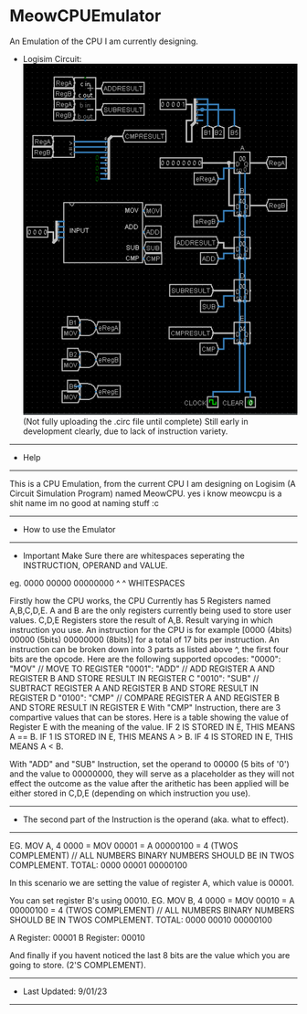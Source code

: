 # MeowCPUEmulator
An Emulation of the CPU I am currently designing.
* Logisim Circuit:
![Alt text](images/Main.PNG?raw=true "Logisim Design")
(Not fully uploading the .circ file until complete)
Still early in development clearly, due to lack of instruction variety.
------------------------------------------------
* Help 
------------------------------------------------
This is a CPU Emulation, from the current CPU I am designing on Logisim (A Circuit Simulation Program) named MeowCPU.
yes i know meowcpu is a shit name im no good at naming stuff :c

------------------------------------------------
* How to use the Emulator 
------------------------------------------------
* Important Make Sure there are whitespaces seperating the INSTRUCTION, OPERAND and VALUE.

eg. 0000 00000 00000000
        ^     ^
       WHITESPACES

Firstly how the CPU works, the CPU Currently has 5 Registers named A,B,C,D,E.
A and B are the only registers currently being used to store user values.
C,D,E Registers store the result of A,B. Result varying in which instruction you use. 
An instruction for the CPU is for example [0000 (4bits) 00000 (5bits) 00000000 (8bits)] for a total of 17 bits per instruction.
An instruction can be broken down into 3 parts as listed above ^, the first four bits are the opcode.
Here are the following supported opcodes:
    "0000": "MOV" // MOVE TO REGISTER
    "0001": "ADD" // ADD REGISTER A AND REGISTER B AND STORE RESULT IN REGISTER C
    "0010": "SUB" // SUBTRACT REGISTER A AND REGISTER B AND STORE RESULT IN REGISTER D
    "0100": "CMP" // COMPARE REGISTER A AND REGISTER B AND STORE RESULT IN REGISTER E
With "CMP" Instruction, there are 3 compartive values that can be stores.
Here is a table showing the value of Register E with the meaning of the value.
IF 2 IS STORED IN E, THIS MEANS A == B.
IF 1 IS STORED IN E, THIS MEANS A > B.
IF 4 IS STORED IN E, THIS MEANS A < B.

With "ADD" and "SUB" Instruction, set the operand to 00000 (5 bits of '0') and the value to 00000000, they will serve as
a placeholder as they will not effect the outcome as the value after the arithetic has been applied will be either stored in
C,D,E (depending on which instruction you use). 

------------------------------------------------
 * The second part of the Instruction is the operand (aka. what to effect).
------------------------------------------------
EG. MOV A, 4
0000 = MOV
00001 = A
00000100 = 4 (TWOS COMPLEMENT) // ALL NUMBERS BINARY NUMBERS SHOULD BE IN TWOS COMPLEMENT.
TOTAL: 0000 00001 00000100

In this scenario we are setting the value of register A, which value is 00001.


You can set register B's using 00010.
EG. MOV B, 4
0000 = MOV
00010 = A
00000100 = 4 (TWOS COMPLEMENT) // ALL NUMBERS BINARY NUMBERS SHOULD BE IN TWOS COMPLEMENT.
TOTAL: 0000 00010 00000100


A Register: 00001
B Register: 00010

And finally if you havent noticed the last 8 bits are the value which you are going to store. (2'S COMPLEMENT).

------------------------------------------------------------------------------------------------
* Last Updated: 9/01/23
------------------------------------------------